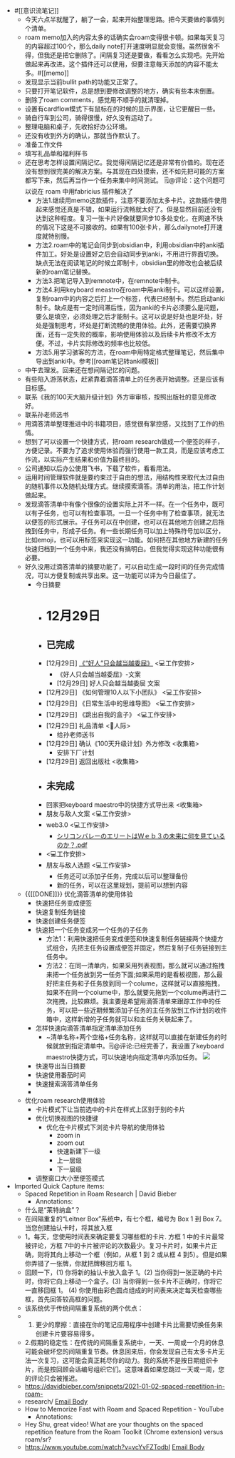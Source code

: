 - #[[意识流笔记]]
    - 今天六点半就醒了，躺了一会，起来开始整理思路。把今天要做的事情列个清单。
    - roam memo加入的内容太多的话确实会roam变得很卡顿。如果每天复习的内容超过100个，那么daily note打开速度明显就会变慢。虽然很舍不得，但我还是把它删除了。间隔复习还是要做，看看怎么实现吧。先开始做起来再改进。这个插件还可以使用，但要注意每天添加的内容不能太多。#[[memo]] 
    - 发现显示当前bullit path的功能又正常了。
    - 只要打开笔记软件，总是想到要修改调整的地方，确实有些本末倒置。
    - 删除了roam comments，感觉用不顺手的就清理掉。
    - 设置有cardflow模式下有鼠标在的时候的显示界面，让它更醒目一些。
    - 骑自行车到公司，骑得很慢，好久没有运动了。
    - 整理电脑和桌子，先收拾好办公环境。
    - 还没有收到外方的确认，那就当作默认了。
    - 准备工作文件
    - 填写礼品单和福利样书
    - 还在思考怎样设置间隔记忆。我觉得间隔记忆还是非常有价值的。现在还没有想到很完美的解决方案。与其现在四处摸索，还不如先把可能的方案都写下来，然后再当作一个任务来集中时间测试。 🗒@评论：这个问题可以说在 roam 中用fabricius 插件解决了
        - 方法1.继续用memo这款插件，注意不要添加太多卡片。这款插件使用起来感觉还真是不错，如果运行流畅就太好了。但是显然目前还没有达到这种程度。复习一张卡片好像就要同步10多处变化，在网速不快的情况下这是不可接收的。如果有100张卡片，那么dailynote打开速度就特别慢。
        - 方法2.roam中的笔记会同步到obsidian中，利用obsidian中的anki插件加工。好处是设置好之后会自动同步到anki，不用进行界面切换。缺点无法在阅读笔记的时候立即制卡，obsidian里的修改也会被后续新的roam笔记替换。
        - 方法3.把笔记导入到remnote中，在remnote中制卡。
        - 方法4.利用keyboard meastro在roam中用anki制卡。可以这样设置，复制roam中的内容之后打上一个标签，代表已经制卡。然后启动anki制卡。缺点是有一定时间滞后性，因为anki的卡片必须要么是问题，要么是填空，必须处理之后才能制卡。这可以说是好处也是坏处，好处是强制思考，坏处是打断流畅的使用体验。此外，还需要切换界面，还有一定失败的概率，影响使用体验以及后续卡片修改不太方便。不过，卡片实际修改的频率也比较低。
        - 方法5.用学习骇客的方法，在roam中用特定格式整理笔记，然后集中导出到anki中。参考[[roam笔记转anki模板]]
    - 中午去理发。回来还在想间隔记忆的问题。
    - 有些陷入游荡状态，赶紧靠着滴答清单上的任务表开始调整。还是应该有目标感。
    - 联系《我的100天大脑升级计划》外方审审核，按照出版社的意见修改好。
    - 联系孙老师选书
    - 用滴答清单整理推进中的书籍项目，感觉很有掌控感，又找到了工作的热情。
    - 想到了可以设置一个快捷方式，把roam research做成一个便签的样子，方便记录。不要为了追求使用体验而强行使用一款工具，而是应该考虑工作流，以实际产生结果和价值为最终目的。
    - 公司通知以后办公使用飞书，下载了软件，看看用法。
    - 运用时间管理软件就是要约束过于自由的想法，用结构性来取代太过自由的随机事件以及随机处理方式。继续摸索滴答。清单的用法，把工作计划做起来。
    - 发现滴答清单中有像个很像的设置实际上并不一样。在一个任务中，既可以有子任务，也可以有检查事项。一旦一个任务中有了检查事项，就无法以便签的形式展示。子任务可以在中创建，也可以在其他地方创建之后拖拽到任务中，形成子任务。有一些长期任务可以加上特殊符号加以区分，比如emoji，也可以用标签来实现这一功能。如何把在其他地方新建的任务快速归档到一个任务中来，我还没有搞明白。但我觉得实现这种功能很有必要。
    - 好久没用过滴答清单的摘要功能了，可以自动生成一段时间的任务完成情况，可以方便复制或共享出来。这一功能可以评为今日最佳了。
        - 今日摘要
            - # 12月29日
            - ## 已完成
            - [12月29日] [《“好人”只会越当越委屈》](hook://file/Lulej4ySL?p=5bel5L2c55u45YWz5paH5Lu2L+e7j+aJi+WbvuS5pg==&n=%E5%A5%BD%E4%BA%BA%E5%8F%AA%E4%BC%9A%E8%B6%8A%E5%BD%93%E8%B6%8A%E5%A7%94%E5%B1%88) <💻工作安排>
                - 《好人只会越当越委屈》-文案
                - [12月29日] 好人只会越当越委屈 文案
            - [12月29日] 《如何管理10人以下小团队》 <💻工作安排>
            - [12月29日] 《日常生活中的思维导图》 <💻工作安排>
            - [12月29日] 《跳出自我的盒子》 <💻工作安排>
            - [12月29日] 礼品清单 <👤人际>
                - 给孙老师送书
            - [12月29日] 确认《100天升级计划》外方修改 <收集箱>
                - 安排下厂计划
            - [12月29日] 返回出版社 <收集箱>
            - ## 未完成
            - 回家把keyboard maestro中的快捷方式导出来 <收集箱>
            - 朋友与敌人文案 <💻工作安排>
            - web3.0 <💻工作安排>
                - [シリコンバレーのエリートはＷｅｂ３の未来に何を見ているのか？.pdf](hook://file/Luj2Id2rW?p=d2FuZ3hpYW9odWkvRGVza3RvcA==&n=%E3%82%B7%E3%83%AA%E3%82%B3%E3%83%B3%E3%83%8F%E3%82%99%E3%83%AC%E3%83%BC%E3%81%AE%E3%82%A8%E3%83%AA%E3%83%BC%E3%83%88%E3%81%AF%EF%BC%B7%EF%BD%85%EF%BD%82%EF%BC%93%E3%81%AE%E6%9C%AA%E6%9D%A5%E3%81%AB%E4%BD%95%E3%82%92%E8%A6%8B%E3%81%A6%E3%81%84%E3%82%8B%E3%81%AE%E3%81%8B%EF%BC%9F.pdf)
            - <💻工作安排>
            - 朋友与敌人选题 <💻工作安排>
                - 任务还可以添加子任务，完成以后可以整理备份
                - 新的任务，可以在这里规划，提前可以想到内容
    - {{[[DONE]]}} 优化滴答清单的使用体验
        - 快速把任务变成便签 
        - 快速复制任务链接
        - 快速创建任务便签
        - 快速把一个任务变成另一个任务的子任务
            - 方法1：利用快速把任务变成便签和快速复制任务链接两个快捷方式组合，先把主任务设置成便签并固定，然后复制子任务链接到主任务中。
            - 方法2：在同一清单内，如果采用列表视图，那么就可以通过拖拽来把一个任务放到另一任务下面;如果采用的是看板视图，那么最好把主任务和子任务放到同一个colume，这样就可以直接拖拽，如果不在同一个colume中，那么就要先拖到一个colume再进行二次拖拽，比较麻烦。我主要是希望用滴答清单来跟踪工作中的任务，可以把一些近期频繁添加子任务的主任务放到工作计划的收件箱中，这样新增的子任务就可以和主任务关联起来了。
        - 怎样快速向滴答清单指定清单添加任务
            - ~清单名称+两个空格+任务名称，这样就可以直接在新建任务的时候就放到指定清单中。🗒@评论:已经完善了，我设置了keyboard maestro快捷方式，可以快速地向指定清单内添加任务。
![](https://firebasestorage.googleapis.com/v0/b/firescript-577a2.appspot.com/o/imgs%2Fapp%2Fxinyiheng%2Fa86Ky8lwZp.png?alt=media&token=9cc4a901-c854-46cd-80a7-29e45ee11aba)
        - 快速导出当日摘要
        - 快速使用番茄时间
        - 快速搜索滴答清单任务
        - 
    - 优化roam research使用体验
        - 卡片模式下让当前选中的卡片在样式上区别于别的卡片
        - 优化切换视图的快捷键
            - 优化在卡片模式下浏览卡片导航的使用体验
                - zoom in
                - zoom out
                - 快速新建下一级
                - 上一层级
                - 下一层级
        - 调整窗口大小至便签模式
- Imported Quick Capture items:
    - Spaced Repetition in Roam Research | David Bieber
        - Annotations:
    - 什么是“莱特纳盒”？
    - 在间隔重复的“Leitner Box”系统中，有七个框，编号为 Box 1 到 Box 7。当您创建抽认卡时，将其放入框
    - 1。每天，您使用时间表来确定要复习哪些框的卡片. 方框 1 中的卡片最常被评论，方框 7中的卡片被评论的次数最少。复习卡片时，如果卡片正确，则将其向上移动一个框（例如，从框 1 到 2 或从框 4 到5）。但是如果你弄错了一张牌，你就把牌移回方框 1。
    - 回顾一下，(1) 你将新的抽认卡放入盒子 1。(2) 当你得到一张正确的卡片时，你将它向上移动一个盒子。(3) 当你得到一张卡片不正确时，你将它一直移回框 1。 (4) 你使用由彩色圆点组成的时间表来决定每天检查哪些框，首先回答较高框的问题。
    - 该系统优于传统间隔重复系统的两个优点：
    - 1. 更少的摩擦：直接在你的笔记应用程序中创建卡片比需要切换任务来创建卡片要容易得多。
    - 2.假期的稳定性：在传统的间隔重复系统中，一天、一周或一个月的休息可能会破坏您的间隔重复节奏。休息回来后，你会发现自己有太多卡片无法一次复习，这可能会真正耗尽你的动​​力。我的系统不是按日期组织卡片，而是按回顾会话编号组织它们。这意味着如果您跳过一天或一周，您的评论只会被推迟。
    - https://davidbieber.com/snippets/2021-01-02-spaced-repetition-in-roam-
    - research/ [Email Body](https://files.todoist.com/feKgkhjqgNLTo3pzXpMZ89FuaebWlYzgcrAVNFARG6GZj1UXRXpVD2RFH67NMLk9/by/21878347/as/file.html)
    - How to Memorize Fast with Roam and Spaced Repetition - YouTube
        - Annotations:
    - Hey Shu, great video! What are your thoughts on the spaced repetition feature from the Roam Toolkit (Chrome extension) versus roam/sr?
    - https://www.youtube.com/watch?v=vcYvFZTodbI [Email Body](https://files.todoist.com/PcpiCQ0EkuqZaizsYKBT-DA21NNeqEEbSTMHwsxdUuhCKm44LTafmxOYDVXyuuJr/by/21878347/as/file.html)
